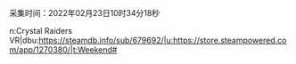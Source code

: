 采集时间：2022年02月23日10时34分18秒

n:Crystal Raiders VR|dbu:https://steamdb.info/sub/679692/|u:https://store.steampowered.com/app/1270380/|t:Weekend#
